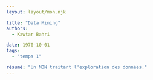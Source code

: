 ```yaml
---
layout: layout/mon.njk

title: "Data Mining"
authors:
  - Kawtar Bahri

date: 1970-10-01
tags: 
  - "temps 1"

résumé: "Un MON traitant l'exploration des données."
---
```


